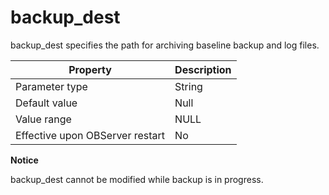 backup_dest 
================================

backup_dest specifies the path for archiving baseline backup and log files. 


|          **Property**           | **Description** |
|---------------------------------|-----------------|
| Parameter type                  | String          |
| Default value                   | Null            |
| Value range                     | NULL            |
| Effective upon OBServer restart | No              |


**Notice**



backup_dest cannot be modified while backup is in progress.
